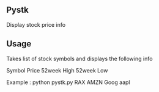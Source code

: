 Pystk
-------------------------------------------------------

Display stock price info

Usage
-------------------------------------------------------
Takes list of stock symbols and displays the following info

Symbol     Price      52week High     52week Low

Example :
python pystk.py RAX AMZN Goog aapl
